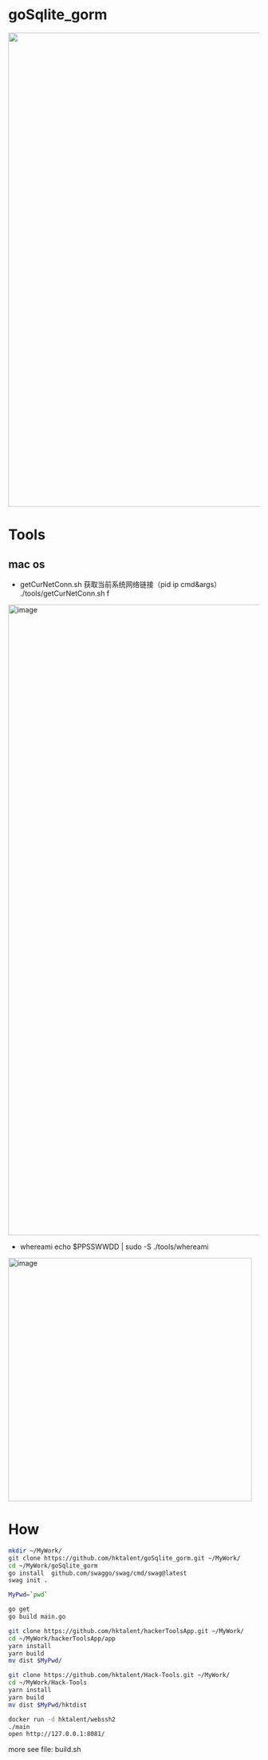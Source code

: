 # goSqlite_gorm
<img width=950 src=https://user-images.githubusercontent.com/18223385/168472883-4bfb402c-8c90-46c0-a8db-a5b22b8b6a25.gif>

# Tools
## mac os
- getCurNetConn.sh 获取当前系统网络链接（pid ip cmd&args）
./tools/getCurNetConn.sh f
<img width="1264" alt="image" src="https://user-images.githubusercontent.com/18223385/168608677-dc4a88aa-25fb-4710-8f1b-4f031f69ee0c.png">

- whereami
echo $PPSSWWDD | sudo -S ./tools/whereami
<img width="488" alt="image" src="https://user-images.githubusercontent.com/18223385/168608623-e4e58ab3-cdca-4983-97e6-7bba58410e83.png">

# How
```bash
mkdir ~/MyWork/
git clone https://github.com/hktalent/goSqlite_gorm.git ~/MyWork/
cd ~/MyWork/goSqlite_gorm
go install  github.com/swaggo/swag/cmd/swag@latest
swag init .

MyPwd=`pwd`

go get
go build main.go

git clone https://github.com/hktalent/hackerToolsApp.git ~/MyWork/
cd ~/MyWork/hackerToolsApp/app
yarn install
yarn build
mv dist $MyPwd/

git clone https://github.com/hktalent/Hack-Tools.git ~/MyWork/
cd ~/MyWork/Hack-Tools
yarn install
yarn build
mv dist $MyPwd/hktdist

docker run -d hktalent/webssh2
./main
open http://127.0.0.1:8081/
```
more see file: build.sh

